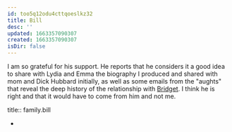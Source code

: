 ```yaml
---
id: too5q12odu4cttqoeslkz32
title: Bill
desc: ''
updated: 1663357090307
created: 1663357090307
isDir: false
---
```

I am so grateful for his support. He reports that he considers it a good idea to share with Lydia and Emma the biography I produced and shared with mom and Dick Hubbard initially, as well as some emails from the "aughts" that reveal the deep history of the relationship with [Bridget](Bridget.md). I think he is right and that it would have to come from him and not me.

title:: family.bill

-